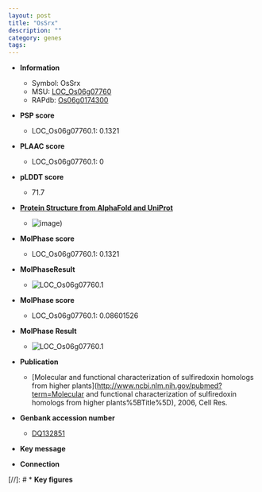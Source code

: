```yaml
---
layout: post
title: "OsSrx"
description: ""
category: genes
tags: 
---
```


* **Information**  
    + Symbol: OsSrx  
    + MSU: [LOC_Os06g07760](http://rice.plantbiology.msu.edu/cgi-bin/ORF_infopage.cgi?orf=LOC_Os06g07760)  
    + RAPdb: [Os06g0174300](http://rapdb.dna.affrc.go.jp/viewer/gbrowse_details/irgsp1?name=Os06g0174300)  

* **PSP score**  
    + LOC_Os06g07760.1: 0.1321 

* **PLAAC score**  
    + LOC_Os06g07760.1: 0 

* **pLDDT score**
    + 71.7

* **[Protein Structure from AlphaFold and UniProt](https://www.uniprot.org/uniprotkb/Q45GC6/entry#structure)**
    + ![image](https://ricepsp.github.io/images/Q4/AF-Q45GC6-F1.png))

* **MolPhase score**
    + LOC_Os06g07760.1: 0.1321

* **MolPhaseResult**
    + ![LOC_Os06g07760.1](https://ricepsp.github.io/pictures/LOC_Os06g/LOC_Os06g07760.1.png)

* **MolPhase score**
    + LOC_Os06g07760.1: 0.08601526

* **MolPhase Result**
    + ![LOC_Os06g07760.1](https://304243504.github.io/Pictures/LOC_Os06g/LOC_Os06g07760.1.png)

* **Publication**  
    + [Molecular and functional characterization of sulfiredoxin homologs from higher plants](http://www.ncbi.nlm.nih.gov/pubmed?term=Molecular and functional characterization of sulfiredoxin homologs from higher plants%5BTitle%5D), 2006, Cell Res.

* **Genbank accession number**  
    + [DQ132851](http://www.ncbi.nlm.nih.gov/nuccore/DQ132851)

* **Key message**  

* **Connection**  

[//]: # * **Key figures**  


